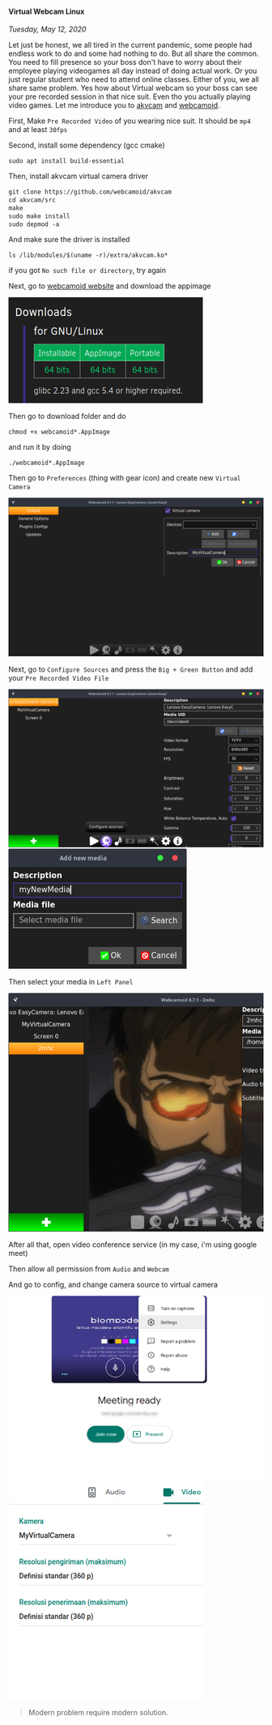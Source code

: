 #### Virtual Webcam Linux
_Tuesday, May 12, 2020_

Let just be honest, we all tired in the current pandemic, some people had endless work to do and 
some had nothing to do. But all share the common. You need to fill presence so your boss don't have 
to worry about their employee playing videogames all day instead of doing actual work. Or you just 
regular student who need to attend online classes. Either of you, we all share same problem. Yes 
how about Virtual webcam so your boss can see your pre recorded session in that nice suit. Even tho 
you actually playing video games. Let me introduce you to [akvcam](https://github.com/webcamoid/akvcam) 
and [webcamoid](https://webcamoid.github.io/).

First, Make `Pre Recorded Video` of you wearing nice suit. It should be `mp4` and at least `30fps`

Second, install some dependency (gcc cmake)
```
sudo apt install build-essential
```

Then, install akvcam virtual camera driver
```
git clone https://github.com/webcamoid/akvcam
cd akvcam/src
make
sudo make install
sudo depmod -a
```
And make sure the driver is installed
```
ls /lib/modules/$(uname -r)/extra/akvcam.ko*
```
if you got `No such file or directory`, try again

Next, go to [webcamoid website](https://webcamoid.github.io/) and download the appimage

<div class="row">
	<div class="col-sm-3"></div>
	<div class="col-sm-6">
		<div class="img-thumbnail">
			<img class="img-fluid" loading="lazy" src="./posts/2020-05-12-virtual-webcam-linux/1.png" alt="img">
		</div>
	</div>
	<div class="col-sm-3"></div>
</div>

Then go to download folder and do
```
chmod +x webcamoid*.AppImage
```
and run it by doing
```
./webcamoid*.AppImage
```

Then go to `Preferences` (thing with gear icon) and create new `Virtual Camera`

<div class="row">
	<div class="col-sm-3"></div>
	<div class="col-sm-6">
		<div class="img-thumbnail">
			<img class="img-fluid" loading="lazy" src="./posts/2020-05-12-virtual-webcam-linux/2.png" alt="img">
		</div>
	</div>
	<div class="col-sm-3"></div>
</div>

Next, go to `Configure Sources` and press the `Big + Green Button` and add your `Pre Recorded Video File`

<div class="row">
	<div class="col-sm-3"></div>
	<div class="col-sm-6">
		<div class="img-thumbnail">
			<img class="img-fluid" loading="lazy" src="./posts/2020-05-12-virtual-webcam-linux/3.png" alt="img">
		</div>
	</div>
	<div class="col-sm-3"></div>
</div>
<div class="row">
	<div class="col-sm-3"></div>
	<div class="col-sm-6">
		<div class="img-thumbnail">
			<img class="img-fluid" loading="lazy" src="./posts/2020-05-12-virtual-webcam-linux/4.png" alt="img">
		</div>
	</div>
	<div class="col-sm-3"></div>
</div>

Then select your media in `Left Panel`

<div class="row">
	<div class="col-sm-3"></div>
	<div class="col-sm-6">
		<div class="img-thumbnail">
			<img class="img-fluid" loading="lazy" src="./posts/2020-05-12-virtual-webcam-linux/5.png" alt="img">
		</div>
	</div>
	<div class="col-sm-3"></div>
</div>

After all that, open video conference service (in my case, i'm using google meet)

Then allow all permission from `Audio` and `Webcam`

And go to config, and change camera source to virtual camera

<div class="row">
	<div class="col-sm-3"></div>
	<div class="col-sm-6">
		<div class="img-thumbnail">
			<img class="img-fluid" loading="lazy" src="./posts/2020-05-12-virtual-webcam-linux/6.png" alt="img">
		</div>
	</div>
	<div class="col-sm-3"></div>
</div>
<div class="row">
	<div class="col-sm-3"></div>
	<div class="col-sm-6">
		<div class="img-thumbnail">
			<img class="img-fluid" loading="lazy" src="./posts/2020-05-12-virtual-webcam-linux/7.png" alt="img">
		</div>
	</div>
	<div class="col-sm-3"></div>
</div>

> Modern problem require modern solution.